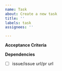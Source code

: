 ```yaml
---
name: Task
about: Create a new task
title: ''
labels: task
assignees: ''

---
```


**Acceptance Criteria** 
 

**Dependencies** 

- [ ] issue/issue url/pr url